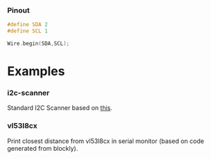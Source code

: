 ### Pinout
```cpp
#define SDA 2
#define SCL 1

Wire.begin(SDA,SCL);
```

# Examples
### i2c-scanner
Standard I2C Scanner based on [this](https://playground.arduino.cc/Main/I2cScanner/).

### vl53l8cx
Print closest distance from vl53l8cx in serial monitor (based on code generated from blockly).